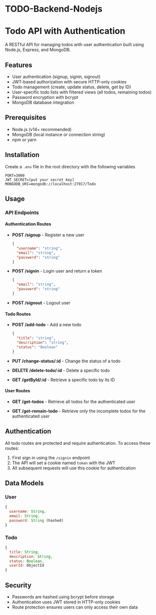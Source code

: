 # TODO-Backend-Nodejs
# Todo API with Authentication

A RESTful API for managing todos with user authentication built using Node.js, Express, and MongoDB.

## Features

- User authentication (signup, signin, signout)
- JWT-based authorization with secure HTTP-only cookies
- Todo management (create, update status, delete, get by ID)
- User-specific todo lists with filtered views (all todos, remaining todos)
- Password encryption with bcrypt
- MongoDB database integration

## Prerequisites

- Node.js (v14+ recommended)
- MongoDB (local instance or connection string)
- npm or yarn

## Installation
Create a `.env` file in the root directory with the following variables
```
PORT=3000
JWT_SECRET=[put your secret key]
MONGODB_URI=mongodb://localhost:27017/Todo
```

## Usage
### API Endpoints
#### Authentication Routes

- **POST /signup** - Register a new user
  ```json
  {
    "username": "string",
    "email": "string",
    "password": "string"
  }
  ```

- **POST /signin** - Login user and return a token
  ```json
  {
    "email": "string",
    "password": "string"
  }
  ```

- **POST /signout** - Logout user

#### Todo Routes

- **POST /add-todo** - Add a new todo
  ```json
  {
    "title": "string",
    "description": "string",
    "status": "Boolean"
  }
  ```

- **PUT /change-status/:id** - Change the status of a todo

- **DELETE /delete-todo/:id** - Delete a specific todo

- **GET /getById/:id** - Retrieve a specific todo by its ID

#### User Routes

- **GET /get-todos** - Retrieve all todos for the authenticated user

- **GET /get-remain-todo** - Retrieve only the incomplete todos for the authenticated user

## Authentication

All todo routes are protected and require authentication. To access these routes:

1. First sign in using the `/signin` endpoint
2. The API will set a cookie named `token` with the JWT
3. All subsequent requests will use this cookie for authentication

## Data Models

### User

```javascript
{
  username: String,
  email: String,
  password: String (hashed)
}
```

### Todo

```javascript
{
  title: String,
  description: String,
  status: Boolean,
  userId: ObjectId
}
```

## Security

- Passwords are hashed using bcrypt before storage
- Authentication uses JWT stored in HTTP-only cookies
- Route protection ensures users can only access their own data
